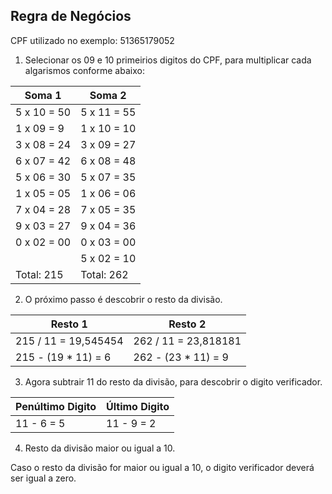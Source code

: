 ## Regra de Negócios

CPF utilizado no exemplo: 51365179052

1. Selecionar os 09 e 10 primeirios digitos do CPF, para multiplicar cada algarismos conforme abaixo:

| Soma 1      | Soma 2       |
|-------------|--------------|
| 5 x 10 = 50 | 5 x 11 = 55  |    
| 1 x 09 = 9  | 1 x 10 = 10  |
| 3 x 08 = 24 | 3 x 09 = 27  | 
| 6 x 07 = 42 | 6 x 08 = 48  | 
| 5 x 06 = 30 | 5 x 07 = 35  | 
| 1 x 05 = 05 | 1 x 06 = 06  |
| 7 x 04 = 28 | 7 x 05 = 35  | 
| 9 x 03 = 27 | 9 x 04 = 36  | 
| 0 x 02 = 00 | 0 x 03 = 00  |
|             | 5 x 02 = 10  |  
| Total: 215  | Total: 262   |

2. O próximo passo é descobrir o resto da divisão.

| Resto 1              | Resto 2               |
|----------------------|-----------------------|
| 215 / 11 = 19,545454 | 262 / 11 = 23,818181  |
| 215 - (19 * 11) = 6  | 262 - (23 * 11) = 9   |


3. Agora subtrair 11 do resto da divisão, para descobrir o digito verificador.

| Penúltimo Digito | Último Digito   |
|------------------|------------------
| 11 - 6 = 5       | 11 - 9 = 2      | 


4. Resto da divisão maior ou igual a 10.

Caso o resto da divisão for maior ou igual a 10, o digito verificador deverá ser igual a zero.

